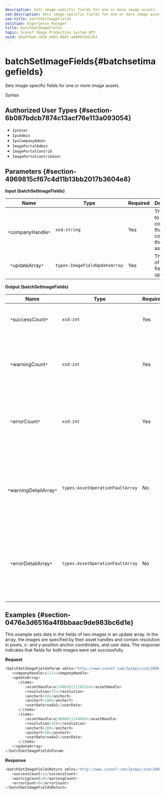 ```yaml
---
description: Sets image-specific fields for one or more image assets.
seo-description: Sets image-specific fields for one or more image assets.
seo-title: batchSetImageFields
solution: Experience Manager
title: batchSetImageFields
topic: Scene7 Image Production System API
uuid: e0ad7da4-cb28-4402-8b47-a600916d23b3
---
```


# batchSetImageFields{#batchsetimagefields}

Sets image-specific fields for one or more image assets.

 Syntax 

## Authorized User Types {#section-6b087bdcb7874c13acf76e113a093054}

* `IpsUser` 
* `IpsAdmin` 
* `IpsCompanyAdmin` 
* `ImagePortalAdmin` 
* `ImagePortalContrib` 
* `ImagePortalContribUser`

## Parameters {#section-4969815cf67c4d11b13bb2017b3604e8}

**Input (batchSetImageFields)** 

|  Name  | Type  | Required  | Description  |
|---|---|---|---|
|  ` *`companyHandle`*`  | `xsd:string`  | Yes  | The handle to the company that contains the image assets.  |
|  ` *`updateArray`*`  | `types:ImageFieldUpdateArray`  | Yes  | The array of image field updates.  |

**Output (batchSetImageFields)** 

|  Name  | Type  | Required  | Description  |
|---|---|---|---|
|  ` *`successCount`*`  | `xsd:int`  | Yes  | The number of successfully set image fields.  |
|  ` *`warningCount`*`  | `xsd:int`  | Yes  | The number of warnings generated when the operation attempted to set the image fields.  |
|  ` *`errorCount`*`  | `xsd:int`  | Yes  | The number of errors generated when the operation attempted to set the image fields.  |
|  ` *`warningDetailArray`*`  | `types:AssetOperationFaultArray`  | No  | The array of details associated with the assets that generated warnings when the operation attempted to apply the updates.  |
|  ` *`errorDetailArray`*`  | `types:AssetOperationFaultArray`  | No  | The array of details associated with the assets that generated errors when the operation attempted to apply the updates.  |

## Examples {#section-0476e3d6516a4f8bbaac9de983bc6d1e}

This example sets data in the fields of two images in an update array. In the array, the images are specified by their asset handles and contain resolution in pixels, x- and y-position anchor coordinates, and user data. The response indicates that fields for both images were set successfully.

**Request** 

```java
<batchSetImageFieldsParam xmlns="http://www.scene7.com/IpsApi/xsd/2008-01-15">
   <companyHandle>c|21</companyHandle>
   <updateArray>
      <items>
         <assetHandle>a|140626|1|102524</assetHandle>
         <resolution>72</resolution>
         <anchorX>50</anchorX>
         <anchorY>100</anchorY>
         <userData>nada1</userData>
      </items>
      <items>
         <assetHandle>a|96680|1|64865</assetHandle>
         <resolution>150</resolution>
         <anchorX>100</anchorX>
         <anchorY>50</anchorY>
         <userData>nada2</userData>
      </items>
   </updateArray>
</batchSetImageFieldsParam>
```

**Response** 

```java
<batchSetImageFieldsReturn xmlns="http://www.scene7.com/IpsApi/xsd/2008-01-15">
   <successCount>2</successCount>
   <warningCount>0</warningCount>
   <errorCount>0</errorCount>
</batchSetImageFieldsReturn>
```


